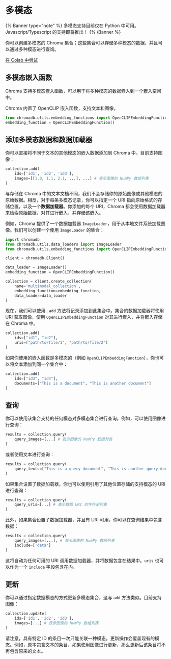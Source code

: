 # 多模态

{% Banner type="note" %}
多模态支持目前仅在 Python 中可用。Javascript/Typescript 的支持即将推出！
{% /Banner %}

你可以创建多模态的 Chroma 集合；这些集合可以存储多种模态的数据，并且可以通过多种模态进行查询。

[在 Colab 中尝试](https://githubtocolab.com/chroma-core/chroma/blob/main/examples/multimodal/multimodal_retrieval.ipynb)

## 多模态嵌入函数

Chroma 支持多模态嵌入函数，可以用于将多种模态的数据嵌入到一个嵌入空间中。

Chroma 内置了 OpenCLIP 嵌入函数，支持文本和图像。

```python
from chromadb.utils.embedding_functions import OpenCLIPEmbeddingFunction
embedding_function = OpenCLIPEmbeddingFunction()
```

## 添加多模态数据和数据加载器

你可以直接将不同于文本的其他模态的嵌入数据添加到 Chroma 中。目前支持图像：

```python
collection.add(
    ids=['id1', 'id2', 'id3'],
    images=[[1.0, 1.1, 2.1, ...], ...] # 表示图像的 NumPy 数组列表
)
```

与存储在 Chroma 中的文本文档不同，我们不会存储你的原始图像或其他模态的原始数据。相反，对于每条多模态记录，你可以指定一个 URI 指向原始格式的存储位置，以及一个**数据加载器**。你添加的每个 URI，Chroma 都会使用数据加载器来检索原始数据，对其进行嵌入，并存储该嵌入。

例如，Chroma 提供了一个数据加载器 `ImageLoader`，用于从本地文件系统加载图像。我们可以创建一个使用 `ImageLoader` 的集合：

```python
import chromadb
from chromadb.utils.data_loaders import ImageLoader
from chromadb.utils.embedding_functions import OpenCLIPEmbeddingFunction

client = chromadb.Client()

data_loader = ImageLoader()
embedding_function = OpenCLIPEmbeddingFunction()

collection = client.create_collection(
    name='multimodal_collection',
    embedding_function=embedding_function,
    data_loader=data_loader
)
```

现在，我们可以使用 `.add` 方法将记录添加到此集合中。集合的数据加载器将使用 URI 获取图像，使用 `OpenCLIPEmbeddingFunction` 对其进行嵌入，并将嵌入存储在 Chroma 中。

```python
collection.add(
    ids=["id1", "id2"],
    uris=["path/to/file/1", "path/to/file/2"]
)
```

如果你使用的嵌入函数是多模态的（例如 `OpenCLIPEmbeddingFunction`），你也可以将文本添加到同一个集合中：

```python
collection.add(
    ids=["id3", "id4"],
    documents=["This is a document", "This is another document"]
)
```

## 查询

你可以使用该集合支持的任何模态对多模态集合进行查询。例如，可以使用图像进行查询：

```python
results = collection.query(
    query_images=[...] # 表示图像的 NumPy 数组列表
)
```

或者使用文本进行查询：

```python
results = collection.query(
    query_texts=["This is a query document", "This is another query document"]
)
```

如果集合设置了数据加载器，你也可以使用引用了其他位置存储的支持模态的 URI 进行查询：

```python
results = collection.query(
    query_uris=[...] # 表示数据 URI 的字符串列表
)
```

此外，如果集合设置了数据加载器，并且有 URI 可用，你可以在查询结果中包含数据：

```python
results = collection.query(
    query_images=[...], # 表示图像的 NumPy 数组列表
    include=['data']
)
```

这将自动为任何可用的 URI 调用数据加载器，并将数据包含在结果中。`uris` 也可以作为一个 `include` 字段包含在内。

## 更新

你可以通过指定数据模态的方式更新多模态集合，这与 `add` 方法类似。目前支持图像：

```python
collection.update(
    ids=['id1', 'id2', 'id3'],
    images=[...] # 表示图像的 NumPy 数组列表
)
```

请注意，具有特定 ID 的条目一次只能关联一种模态。更新操作会覆盖现有的模态。例如，原本包含文本的条目，如果使用图像进行更新，那么更新后该条目将不再包含原来的文本。